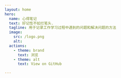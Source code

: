 ```yaml
---
layout: home
hero:
  name: 心得笔记
  text: 好记性不如烂笔头.
  tagline: 用于记录工作学习过程中遇到的问题和解决问题的方法
  image:
    src: /logo.png
    alt:
  actions:
    - theme: brand
      text: 浏览
    - theme: alt
      text: View on GitHub

---
```


<style>
    :root {
  --vp-home-hero-name-color: transparent;
  --vp-home-hero-name-background: -webkit-linear-gradient(120deg, #bd34fe, #41d1ff);
}

</style>
